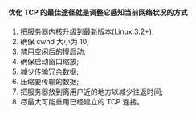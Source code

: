 
#### 优化 TCP 的最佳途径就是调整它感知当前网络状况的方式


1. 把服务器内核升级到最新版本(Linux:3.2+);
2. 确保 cwnd 大小为 10;
3. 禁用空闲后的慢启动;
4. 确保启动窗口缩放;
5. 减少传输冗余数据;
6. 压缩要传输的数据;
7. 把服务器放到离用户近的地方以减少往返时间;
8. 尽最大可能重用已经建立的 TCP 连接。